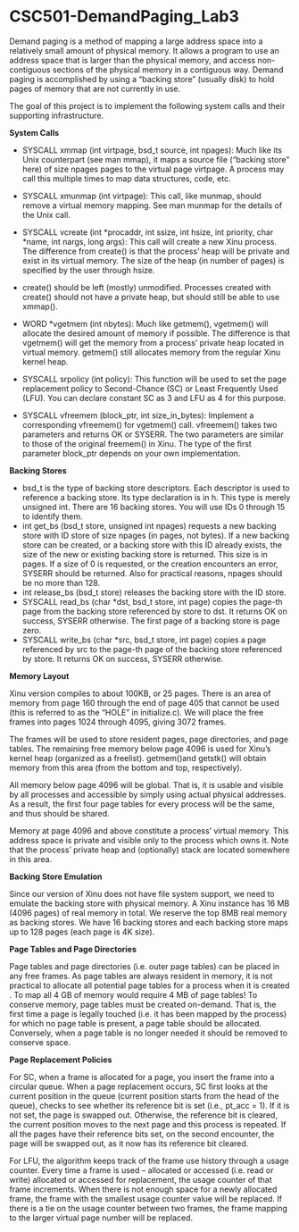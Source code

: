 # CSC501-DemandPaging_Lab3

Demand paging is a method of mapping a large address space into a relatively small amount of physical memory. It allows a program to use an address space that is larger than the physical memory, and access non-contiguous sections of the physical memory in a contiguous way. Demand paging is accomplished by using a “backing store” (usually disk) to hold pages of memory that are not currently in use.

The goal of this project is to implement the following system calls and their supporting infrastructure.

**System Calls**

- SYSCALL xmmap (int virtpage, bsd_t source, int npages):
Much like its Unix counterpart (see man mmap), it maps a source file (“backing store” here) of size npages pages to the virtual page virtpage. A process may call this multiple times to map data structures, code, etc.

- SYSCALL xmunmap (int virtpage):
This call, like munmap, should remove a virtual memory mapping. See man munmap for the details of the Unix call.

- SYSCALL vcreate (int *procaddr, int ssize, int hsize, int priority, char *name, int nargs, long args):
This call will create a new Xinu process. The difference from create() is that the process’ heap will be private and exist in its virtual memory.
The size of the heap (in number of pages) is specified by the user through hsize.

- create() should be left (mostly) unmodified. Processes created with create() should not have a private heap, but should still be able to use xmmap().

- WORD *vgetmem (int nbytes):
Much like getmem(), vgetmem() will allocate the desired amount of memory if possible. The difference is that vgetmem() will get the memory from a process’ private heap located in virtual memory. getmem() still allocates memory from the regular Xinu kernel heap.

- SYSCALL srpolicy (int policy):
This function will be used to set the page replacement policy to Second-Chance (SC) or Least Frequently Used (LFU). You can declare constant SC as 3 and LFU as 4 for this purpose.

- SYSCALL vfreemem (block_ptr, int size_in_bytes):
Implement a corresponding vfreemem() for vgetmem() call. vfreemem() takes two parameters and returns OK or SYSERR. The two parameters are similar to those of the original freemem() in Xinu. The type of the first parameter block_ptr depends on your own implementation.


**Backing Stores**

- bsd_t is the type of backing store descriptors. Each descriptor is used to reference a backing store. Its type declaration is in h. This type is merely unsigned int. There are 16 backing stores. You will use IDs 0 through 15 to identify them.
- int get_bs (bsd_t store, unsigned int npages) requests a new backing store with ID store of size npages (in pages, not bytes). If a new backing store can be created, or a backing store with this ID already exists, the size of the new or existing backing store is returned. This size is in pages. If a size of 0 is requested, or the creation encounters an error, SYSERR should be returned. Also for practical reasons, npages should be no more than 128.
- int release_bs (bsd_t store) releases the backing store with the ID store.
- SYSCALL read_bs (char *dst, bsd_t store, int page) copies the page-th page from the backing store referenced by store to dst. It returns OK on success, SYSERR otherwise. The first page of a backing store is page zero.
- SYSCALL write_bs (char *src, bsd_t store, int page) copies a page referenced by src to the page-th page of the backing store referenced by store. It returns OK on success, SYSERR otherwise.

**Memory Layout**

Xinu version compiles to about 100KB, or 25 pages. There is an area of memory from page 160 through the end of page 405 that cannot be used (this is referred to as the “HOLE” in initialize.c). We will place the free frames into pages 1024 through 4095, giving 3072 frames.

The frames will be used to store resident pages, page directories, and page tables. The remaining free memory below page 4096 is used for Xinu’s kernel heap (organized as a freelist). getmem()and getstk() will obtain memory from this area (from the bottom and top, respectively).

All memory below page 4096 will be global. That is, it is usable and visible by all processes and accessible by simply using actual physical addresses. As a result, the first four page tables for every process will be the same, and thus should be shared.

Memory at page 4096 and above constitute a process’ virtual memory. This address space is private and visible only to the process which owns it. Note that the process’ private heap and (optionally) stack are located somewhere in this area.

**Backing Store Emulation**

Since our version of Xinu does not have file system support, we need to emulate the backing store with physical memory. A Xinu instance has 16 MB (4096 pages) of real memory in total. We reserve the top 8MB real memory as backing stores. We have 16 backing stores and each backing store maps up to 128 pages (each page is 4K size). 

**Page Tables and Page Directories**

Page tables and page directories (i.e. outer page tables) can be placed in any free frames. As page tables are always resident in memory, it is not practical to allocate all potential page tables for a process when it is created . To map all 4 GB of memory would require 4 MB of page tables! To conserve memory, page tables must be created on-demand. That is, the first time a page is legally touched (i.e. it has been mapped by the process) for which no page table is present, a page table should be allocated. Conversely, when a page table is no longer needed it should be removed to conserve space.

**Page Replacement Policies**

For SC, when a frame is allocated for a page, you insert the frame into a circular queue. When a page replacement occurs, SC first looks at the current position in the queue (current position starts from the head of the queue), checks to see whether its reference bit is set (i.e., pt_acc = 1). If it is not set, the page is swapped out. Otherwise, the reference bit is cleared, the current position moves to the next page and this process is repeated. If all the pages have their reference bits set, on the second encounter, the page will be swapped out, as it now has its reference bit cleared.

For LFU, the algorithm keeps track of the frame use history through a usage counter. Every time a frame is used – allocated or accessed (i.e. read or write) allocated or accessed for replacement, the usage counter of that frame increments. When there is not enough space for a newly allocated frame, the frame with the smallest usage counter value will be replaced. If there is a tie on the usage counter between two frames, the frame mapping to the larger virtual page number will be replaced.

 

